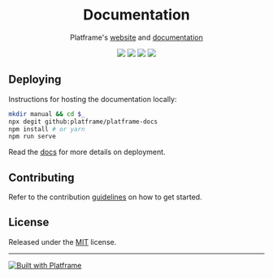 <h1 align="center">Documentation</h1>

<p align="center">
    Platframe's <a href="https://platframe.com">website</a> and <a href="https://platframe.com/docs">documentation</a>
</p>

<p align="center">
    <a href="https://travis-ci.org/platframe/documentation"><img src="https://travis-ci.org/platframe/documentation.svg?branch=master"></a>
    <a class="badge-align" href="https://www.codacy.com/app/platframe/documentation?utm_source=github.com&amp;utm_medium=referral&amp;utm_content=platframe/documentation&amp;utm_campaign=Badge_Grade"><img src="https://api.codacy.com/project/badge/Grade/d0144aec63154afdacc926eb3322a65d"/></a>
    <a href="https://david-dm.org/platframe/documentation?type=dev"><img src="https://david-dm.org/platframe/documentation/dev-status.svg"></a>
    <a href="http://t.me/platframe"><img src="https://img.shields.io/badge/telegram-chat-30A7DE.svg"></a>
</p>

## Deploying
Instructions for hosting the documentation locally:
```bash
mkdir manual && cd $_
npx degit github:platframe/platframe-docs
npm install # or yarn
npm run serve
```
Read the [docs](https://platframe.com/docs) for more details on deployment.

## Contributing
Refer to the contribution [guidelines](.github/CONTRIBUTING.md) on how to get started.

## License
Released under the [MIT](LICENSE) license.

---

<p><a href="https://platframe.com"><img src="https://img.shields.io/badge/-Platframe-gray.svg?logo=data%3Aimage%2Fsvg%2Bxml%3Bbase64%2CPD94bWwgdmVyc2lvbj0iMS4wIiBlbmNvZGluZz0idXRmLTgiPz4KPHN2ZyB2ZXJzaW9uPSIxLjEiIHhtbG5zPSJodHRwOi8vd3d3LnczLm9yZy8yMDAwL3N2ZyIgd2lkdGg9IjE0IiBoZWlnaHQ9IjE0IiB2aWV3Qm94PSIwIDAgMTQgMTQiPgogIDxwYXRoIGZpbGw9InRvbWF0byIgZD0iTTAgMHYxLjE2aDEyLjg1djExLjY4SDEuMTVWNC42Nkg1Ljh2NC42OEgyLjM3djEuMTZIN3YtN0gwVjE0aDE0VjB6Ii8%2BCjwvc3ZnPgo%3D" alt="Built with Platframe"></a></p>
